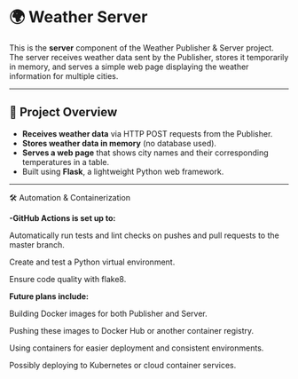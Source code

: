 # 🌍 Weather Server

This is the **server** component of the Weather Publisher & Server project. The server receives weather data sent by the Publisher, stores it temporarily in memory, and serves a simple web page displaying the weather information for multiple cities.

---

## 🧩 Project Overview

- **Receives weather data** via HTTP POST requests from the Publisher.
- **Stores weather data in memory** (no database used).
- **Serves a web page** that shows city names and their corresponding temperatures in a table.
- Built using **Flask**, a lightweight Python web framework.

---

🛠️ Automation & Containerization

**-GitHub Actions is set up to:**

Automatically run tests and lint checks on pushes and pull requests to the master branch.

Create and test a Python virtual environment.

Ensure code quality with flake8.

**Future plans include:**

Building Docker images for both Publisher and Server.

Pushing these images to Docker Hub or another container registry.

Using containers for easier deployment and consistent environments.

Possibly deploying to Kubernetes or cloud container services.



